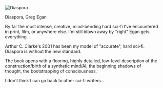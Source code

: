<img src="../../public/images/book_covers/diaspora.jpg" id="cover" alt="Diaspora"/>
<p id="title">Diaspora, Greg Egan</p>

By far the most intense, creative, mind-bending hard sci-fi I've encountered in print, film, or anywhere else. 
I'm still blown away by "right" Egan gets everything.

Arthur C. Clarke's 2001 has been my model of "accurate", hard sci-fi.
Diaspora is without the new standard.

The book opens with a flooring, highly detailed, low-level description of the construction/birth of a synthetic mind/AI, the beginning shadows of thought, the bootstrapping of consciousness.

I don't think I can go back to other sci-fi writers...
